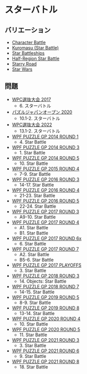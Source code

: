 # スターバトル

## バリエーション
- [Character Battle](characterbattle.md)
- [Kuromasu (Star Battle)](kuromasu-starbattle.md)
- [Star Battleships](star-battleships.md)
- [Half-Region Star Battle](starbattle-halfregion.md)
- [Starry Road](starryroad.md)
- [Star Wars](starwars.md)

## 問題
- [WPC選抜大会 2017](../questions/jwpc2017.md)
	- 6\. スターバトル
- [パズルジャパンオープン 2020](../questions/jwpc2020.md)
	- 10.1-2. スターバトル
- [WPC選抜大会 2022](../questions/jwpc2022.md)
	- 13.1-2. スターバトル
- [WPF PUZZLE GP 2014 ROUND 1](../questions/wpfpgp2014-1.md)
	- 4\. Star Battle
- [WPF PUZZLE GP 2014 ROUND 3](../questions/wpfpgp2014-3.md)
	- 1\. Star Battle
- [WPF PUZZLE GP 2014 ROUND 5](../questions/wpfpgp2014-5.md)
	- 10\. Star Battle
- [WPF PUZZLE GP 2015 ROUND 4](../questions/wpfpgp2015-4.md)
	- 7-9. Star Battle
- [WPF PUZZLE GP 2016 ROUND 3](../questions/wpfpgp2016-3.md)
	- 14-17. Star Battle
- [WPF PUZZLE GP 2016 ROUND 4](../questions/wpfpgp2016-4.md)
	- 21-23. Star Battle
- [WPF PUZZLE GP 2016 ROUND 5](../questions/wpfpgp2016-5.md)
	- 22-24. Star Battle
- [WPF PUZZLE GP 2017 ROUND 3](../questions/wpfpgp2017-3.md)
	- A9-10. Star Battle
- [WPF PUZZLE GP 2017 ROUND 4](../questions/wpfpgp2017-4.md)
	- A1. Star Battle
	- B1. Star Battle
- [WPF PUZZLE GP 2017 ROUND 6x](../questions/wpfpgp2017-6x.md)
	- 6\. Star Battle
- [WPF PUZZLE GP 2017 ROUND 7](../questions/wpfpgp2017-7.md)
	- A2. Star Battle
	- B5-6. Star Battle
- [WPF PUZZLE GP 2017 PLAYOFFS](../questions/wpfpgp2017-po.md)
	- 3\. Star Battle
- [WPF PUZZLE GP 2018 ROUND 3](../questions/wpfpgp2018-3.md)
	- 14\. Objects: Star Battle
- [WPF PUZZLE GP 2018 ROUND 7](../questions/wpfpgp2018-7.md)
	- 14-15. Star Battle
- [WPF PUZZLE GP 2019 ROUND 5](../questions/wpfpgp2019-5.md)
	- 8-9. Star Battle
- [WPF PUZZLE GP 2019 ROUND 8](../questions/wpfpgp2019-8.md)
	- 13-14. Star Battle
- [WPF PUZZLE GP 2020 ROUND 4](../questions/wpfpgp2020-4.md)
	- 10\. Star Battle
- [WPF PUZZLE GP 2020 ROUND 5](../questions/wpfpgp2020-5.md)
	- 11\. Star Battle
- [WPF PUZZLE GP 2021 ROUND 3](../questions/wpfpgp2021-3.md)
	- 3\. Star Battle
- [WPF PUZZLE GP 2021 ROUND 6](../questions/wpfpgp2021-6.md)
	- 9\. Star Battle
- [WPF PUZZLE GP 2021 ROUND 8](../questions/wpfpgp2021-8.md)
	- 18\. Star Battle
